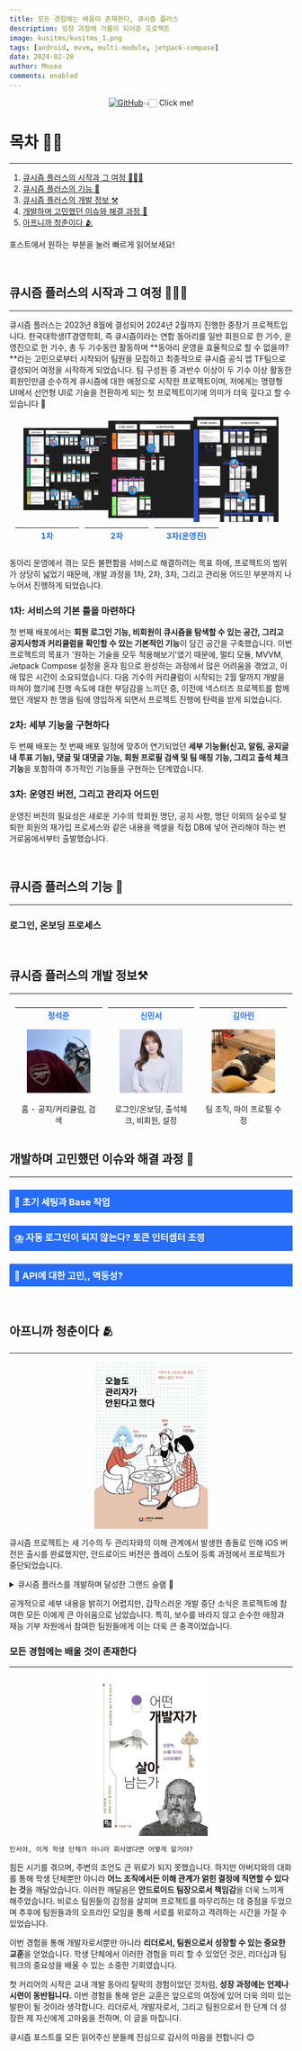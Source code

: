 ```yaml
---
title: 모든 경험에는 배움이 존재한다, 큐시즘 플러스
description: 성장 과정에 거름이 되어준 프로젝트
image: kusitms/kusitms_1.png
tags: [android, mvvm, multi-module, jetpack-compose]
date: 2024-02-28
author: Mnseo
comments: enabled
---
```


<div style="display: flex; align-items: center; justify-content: center;">
    <a href="https://github.com/Mnseo/Kusitms_android">
        <img src="https://img.shields.io/badge/github-%23121011.svg?style=for-the-badge&logo=github&logoColor=white" alt="GitHub">
    </a>
    👈🏻 Click me! 
</div>


# 목차 ✍🏻
---
1. [큐시즘 플러스의 시작과 그 여정 🏃🏻‍♀️](#큐시즘-플러스의-시작과-그-여정-)
2. [큐시즘 플러스의 기능 🤔](#큐시즘-플러스의-기능-)
3. [큐시즘 플러스의 개발 정보 ⚒️](#큐시즘-플러스의-개발-정보-)
4. [개발하며 고민했던 이슈와 해결 과정 🤝](#개발하며-고민했던-이슈와-해결-과정-)
5. [아프니까 청춘이다 🫂](#아프니까-청춘이다-)

포스트에서 원하는 부분을 눌러 빠르게 읽어보세요! 

<br>

## 큐시즘 플러스의 시작과 그 여정 🏃🏻‍♀️ 
---

큐시즘 플러스는 2023년 8월에 결성되어 2024년 2월까지 진행한 중장기 프로젝트입니다. 
한국대학생IT경영학회, 즉 큐시즘이라는 연합 동아리를 일반 회원으로 한 기수, 운영진으로 한 기수, 총 두 기수동안 활동하며 **동아리 운영을 효율적으로 할 수 없을까?**라는 고민으로부터 시작되어 팀원을 모집하고 최종적으로 큐시즘 공식 앱 TF팀으로 결성되어 여정을 시작하게 되었습니다. 
팀 구성원 중 과반수 이상이 두 기수 이상 활동한 회원인만큼 순수하게 큐시즘에 대한 애정으로 시작한 프로젝트이며, 저에게는 명령형 UI에서 선언형 UI로 기술을 전환하게 되는 첫 프로젝트이기에 의미가 더욱 깊다고 할 수 있습니다 🥰


<div style="display: flex; align-items: center; justify-content: center;">
    <img src="../assets/images/projects/kusitms/kusitms_2.png" style="width: 30%;">
    <img src="../assets/images/projects/kusitms/kusitms_3.png" style="width: 30%;">
    <img src="../assets/images/projects/kusitms/kusitms_4.png" style="width: 30%;">
</div>

<div style="width: 100%; display: flex; justify-content: center; overflow-x: auto;">
    <table style="width: 100%; max-width: 1000px; margin: auto; border-collapse: separate; border-spacing: 10px;">
        <tr>
            <th style="width: 25%; color:#266DFC">1차</th>
            <th style="width: 25%; color:#266DFC">2차</th>
            <th style="width: 25%; color:#266DFC">3차(운영진)</th>
        </tr>
    </table>
</div>


동아리 운영에서 겪는 모든 불편함을 서비스로 해결하려는 목표 하에, 프로젝트의 범위가 상당히 넓었기 때문에, 개발 과정을 1차, 2차, 3차, 그리고 관리용 어드민 부분까지 나누어서 진행하게 되었습니다.

### 1차: 서비스의 기본 틀을 마련하다

첫 번째 배포에서는 **회원 로그인 기능, 비회원이 큐시즘을 탐색할 수 있는 공간, 그리고 공지사항과 커리큘럼을 확인할 수 있는 기본적인 기능**이 담긴 공간을 구축했습니다. 이번 프로젝트의 목표가 '원하는 기술을 모두 적용해보기'였기 때문에, 멀티 모듈, MVVM, Jetpack Compose 설정을 혼자 힘으로 완성하는 과정에서 많은 어려움을 겪었고, 이에 많은 시간이 소요되었습니다. 다음 기수의 커리큘럼이 시작되는 2월 말까지 개발을 마쳐야 했기에 진행 속도에 대한 부담감을 느끼던 중, 이전에 넥스터즈 프로젝트를 함께했던 개발자 한 명을 팀에 영입하게 되면서 프로젝트 진행에 탄력을 받게 되었습니다.

### 2차: 세부 기능을 구현하다 

두 번째 배포는 첫 번째 배포 일정에 맞추어 연기되었던 **세부 기능들(신고, 알림, 공지글 내 투표 기능), 댓글 및 대댓글 기능, 회원 프로필 검색 및 팀 매칭 기능, 그리고 출석 체크 기능**을 포함하여 추가적인 기능들을 구현하는 단계였습니다.

### 3차: 운영진 버전, 그리고 관리자 어드민 

운영진 버전의 필요성은 새로운 기수의 학회원 명단, 공지 사항, 명단 이외의 실수로 탈퇴한 회원의 재가입 프로세스와 같은 내용을 엑셀을 직접 DB에 넣어 관리해야 하는 번거로움에서부터 출발했습니다. 


<br>

## 큐시즘 플러스의 기능 🤔
---

### 로그인, 온보딩 프로세스 




<br>

## 큐시즘 플러스의 개발 정보⚒️
---

<div style="width: 100%; display: flex; justify-content: center; overflow-x: auto;">
    <table style="width: 100%; max-width: 1000px; margin: auto; border-collapse: separate; border-spacing: 10px;">
        <tr>
            <th style="width: 25%; color:#266DFC">정석준</th>
            <th style="width: 25%; color:#266DFC">신민서</th>
            <th style="width: 25%; color:#266DFC">김아린</th>
        </tr>
        <tr>
            <td style="text-align: center;"><img src="../assets/images/projects/kusitms/kusitms_7.jpg" alt="정석준" style="width: 80%; max-width: 200px;"></td>
            <td style="text-align: center;"><img src="../assets/images/projects/kusitms/kusitms_9.jpg" alt="신민서" style="width: 80%; max-width: 200px;"></td>
            <td style="text-align: center;"><img src="../assets/images/projects/kusitms/kusitms_8.jpg" alt="김아린" style="width: 80%; max-width: 200px;"></td>
        </tr>
        <tr>
            <td style="text-align: center;">홈 - 공지/커리큘럼, 검색</td>
            <td style="text-align: center;">로그인/온보딩, 출석체크, 비회원, 설정</td>
            <td style="text-align: center;">팀 조직, 마이 프로필 수정</td>
        </tr>
    </table>
</div>




## 개발하며 고민했던 이슈와 해결 과정 🤝
---

<h3 style="background-color: #266DFC; color: #ffffff; padding: 0.5em;"> 🫠 초기 세팅과 Base 작업</h3>

<h3 style="background-color: #266DFC; color: #ffffff; padding: 0.5em;"> ⛈️ 자동 로그인이 되지 않는다? 토큰 인터셉터 조정</h3>

<h3 style="background-color: #266DFC; color: #ffffff; padding: 0.5em;"> 🤔 API에 대한 고민,, 멱등성?</h3>


<br>

## 아프니까 청춘이다 🫂
---

<div style="display: flex; align-items: center; justify-content: center;">
    <img src="../assets/images/projects/kusitms/kusitms_5.png" style="width: 40%;">
</div>

큐시즘 프로젝트는 새 기수의 두 관리자와의 이해 관계에서 발생한 충돌로 인해 iOS 버전은 출시를 완료했지만, 안드로이드 버전은 플레이 스토어 등록 과정에서 프로젝트가 중단되었습니다. 

  <details style="flex: 1;">
    <summary>큐시즘 플러스를 개발하며 달성한 그랜드 슬램 🎉</summary>
         <ul>
                <li>20회의 정기 회의, 6회의 서브회의</li>
                <li>피그마 13페이지 분량의 디자인</li>
                <li>4만 줄 가량의 코드 중 22000줄 기여</li>
                <li>3학년 2학기의 모든 공강 시간을 도서관에서 개발하는데 투자하기💻</li>
                <li>연말 휴가차 필리핀과 한국을 오가는 새벽 비행기 안에서 개발하기💻</li>
                <li>설 연휴 고속 버스에서 개발하기 💻 </li>
                <li>연휴 4일 내내 새벽에 밤 새서 개발하기💻</li>
        </ul>
  </details>

공개적으로 세부 내용을 밝히기 어렵지만, 갑작스러운 개발 중단 소식은 프로젝트에 참여한 모든 이에게 큰 아쉬움으로 남았습니다. 특히, 보수를 바라지 않고 순수한 애정과 재능 기부 차원에서 참여한 팀원들에게 이는 더욱 큰 충격이었습니다.

### 모든 경험에는 배울 것이 존재한다
---

  <div style="display: flex; align-items: center; justify-content: center;">
    <img src="../assets/images/projects/kusitms/kusitms_6.png" style="width: 40%;">
 </div>

 `민서야, 이게 학생 단체가 아니라 회사였다면 어떻게 할거야?`

힘든 시기를 겪으며, 주변의 조언도 큰 위로가 되지 못했습니다. 하지만 아버지와의 대화를 통해 학생 단체뿐만 아니라 **어느 조직에서든 이해 관계가 얽힌 결정에 직면할 수 있다는 것**을 깨달았습니다. 이러한 깨달음은 **안드로이드 팀장으로서 책임감**을 더욱 느끼게 해주었습니다. 비로소 팀원들의 감정을 살피며 프로젝트를 마무리하는 데 중점을 두었으며 추후에 팀원들과의 오프라인 모임을 통해 서로를 위로하고 격려하는 시간을 가질 수 있었습니다. 

이번 경험을 통해 개발자로서뿐만 아니라 **리더로서, 팀원으로서 성장할 수 있는 중요한 교훈**을 얻었습니다. 학생 단체에서 이러한 경험을 미리 할 수 있었던 것은, 리더십과 팀워크의 중요성을 배울 수 있는 소중한 기회였습니다.

첫 커리어의 시작은 교내 개발 동아리 탈락의 경험이었던 것처럼, **성장 과정에는 언제나 시련이 동반됩니다.** 이번 경험을 통해 얻은 교훈은 앞으로의 여정에 있어 더욱 의미 있는 발판이 될 것이라 생각합니다. 리더로서, 개발자로서, 그리고 팀원으로서 한 단계 더 성장한 제 자신에게 고마움을 전하며, 이 글을 마칩니다.

큐시즘 포스트를 모든 읽어주신 분들께 진심으로 감사의 마음을 전합니다 😊

<br>